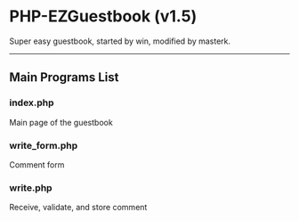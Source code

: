 PHP-EZGuestbook (v1.5)
===============

Super easy guestbook, started by win, modified by masterk.

-----


## Main Programs List

### index.php
Main page of the guestbook

### write_form.php
Comment form

### write.php
Receive, validate, and store comment
